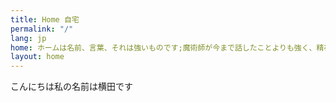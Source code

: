 ```yaml
---
title: Home 自宅
permalink: "/"
lang: jp
home: ホームは名前、言葉、それは強いものです;魔術師が今まで話したことよりも強く、精神がこれまでに強い反応を示していた。
layout: home
---
```


こんにちは私の名前は横田です
